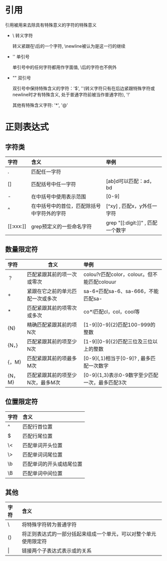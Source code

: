 # 引用

引用被用来去除具有特殊意义的字符的特殊意义

* \ 转义字符

  转义紧跟在\后的一个字符, \newline被认为是这一行的继续

* '' 单引号

  单引号中的任何字符都用作字面值, \后的字符也不例外

* "" 双引号

  双引号中保持特殊含义的字符：'$', '\'(转义字符只有在后边紧跟特殊字符或newline时才有特殊含义, 处于普通字符前被当作普通字符), '!' 

  其他有特殊含义字符: '*', '@'


# 正则表达式

## 字符类

| 字符        | 含义                    | 举例                          |
| :-------- | :-------------------- | :-------------------------- |
| .         | 匹配任一字符                |                             |
| []        | 匹配括号中任一字符             | [ab]d可以匹配：ad，bd             |
| -         | 在中括号中使用表示范围           | [0-9]                       |
| ^         | 在中括号中的首位，匹配除括号中字符外的字符 | [^xy] , 匹配x，y外任一字符          |
| [[:xxx:]] | grep预定义的一些命名字符        | grep "[[:digit:]]" , 匹配一个数字 |

## 数量限定符

| 字符    | 含义                | 举例                                 |
| :---- | ----------------- | :--------------------------------- |
| ？     | 匹配紧跟其前的项一次或零次     | colou?r匹配color，colour。但不能匹配colouur |
| +     | 紧跟在它之前的单元匹配一次或多次  | sa-6+匹配sa-6、sa-666，不能匹配sa-         |
| *     | 匹配紧跟其前的项零次或多次     | co*l匹配cl，col，cool等                 |
| {N}   | 精确匹配紧跟其前的项N次      | \[1-9\]\[0-9\]{2}匹配100-999的整数      |
| {N，}  | 匹配紧跟其前的项至少N次      | \[1-9\]\[0-9\]{2}匹配三位及三位以上的整数      |
| {，M}  | 匹配紧跟其前的项最多M次      | \[0-9\]{,1}相当于[0-9\]? , 最多匹配一次数字   |
| {N，M} | 匹配紧跟其前的项至少N次，最多M次 | \[0-9\]{1,3}表示0-9数字至少匹配一次，最多匹配3次   |

## 位置限定符

| 字符   | 含义           |
| :--- | :----------- |
| ^    | 匹配行首位置       |
| $    | 匹配行尾位置       |
| \\<  | 匹配单词开头位置     |
| \\>  | 匹配单词词尾位置     |
| \b   | 匹配单词的开头或结尾位置 |
| \\B  | 匹配单词中间位置     |

## 其他

| 字符   | 含义                               |
| :--- | :------------------------------- |
| \    | 将特殊字符转为普通字符                      |
| ()   | 将正则表达式的一部分括起来组成一个单元，可以对整个单元使用限定符 |
| \|   | 链接两个子表达式表示或的关系                   |
